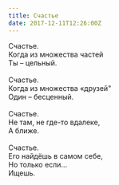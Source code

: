 ```yaml
---
title: Счастье
date: 2017-12-11T12:26:00Z
---
```


Счастье.<br />Когда из множества частей<br />Ты – цельный.<br /><br />Счастье.<br />Когда из множества «друзей"<br />Один – бесценный.<br /><br />Счастье.<br />Не там, не где-то вдалеке,<br />А ближе.<br /><br />Счастье.<br />Его найдёшь в самом себе,<br />Но только если…<br />Ищешь.